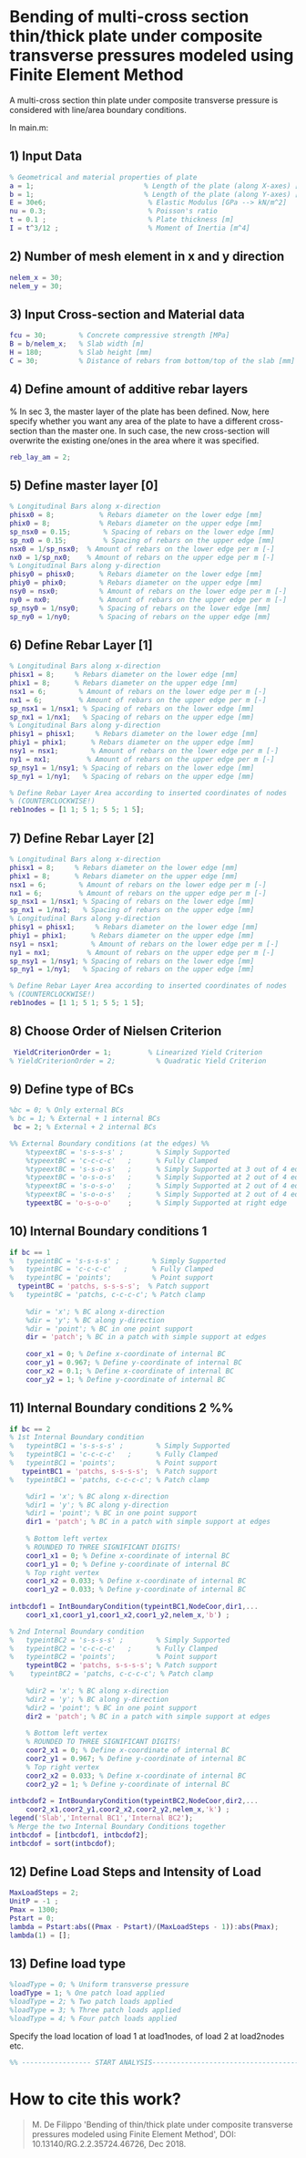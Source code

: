 # Bending of multi-cross section thin/thick plate under composite transverse pressures modeled using Finite Element Method

A multi-cross section thin plate under composite transverse pressure is considered with line/area boundary conditions. 

In main.m:
	
## 1) Input Data
```matlab
% Geometrical and material properties of plate
a = 1;                           % Length of the plate (along X-axes) [m]
b = 1;                           % Length of the plate (along Y-axes) [m]
E = 30e6;                         % Elastic Modulus [GPa --> kN/m^2]
nu = 0.3;                         % Poisson's ratio
t = 0.1 ;                         % Plate thickness [m]
I = t^3/12 ;                      % Moment of Inertia [m^4]
```

## 2) Number of mesh element in x and y direction
```matlab
nelem_x = 30;
nelem_y = 30;
```

## 3) Input Cross-section and Material data 
```matlab
fcu = 30;        % Concrete compressive strength [MPa] 
B = b/nelem_x;   % Slab width [m]
H = 180;         % Slab height [mm]
C = 30;          % Distance of rebars from bottom/top of the slab [mm]
```

## 4) Define amount of additive rebar layers
% In sec 3, the master layer of the plate has been defined. Now, here specify whether you want any area of the plate to have a different cross-section than the master one. In such case, the new cross-section will overwrite the existing one/ones in the area where it was specified.

```matlab
reb_lay_am = 2; 
```

## 5) Define master layer [0] 
```matlab
% Longitudinal Bars along x-direction
phisx0 = 8;           % Rebars diameter on the lower edge [mm]
phix0 = 8;            % Rebars diameter on the upper edge [mm]
sp_nsx0 = 0.15;        % Spacing of rebars on the lower edge [mm]
sp_nx0 = 0.15;         % Spacing of rebars on the upper edge [mm]
nsx0 = 1/sp_nsx0;  % Amount of rebars on the lower edge per m [-]
nx0 = 1/sp_nx0;    % Amount of rebars on the upper edge per m [-]
% Longitudinal Bars along y-direction
phisy0 = phisx0;      % Rebars diameter on the lower edge [mm]
phiy0 = phix0;        % Rebars diameter on the upper edge [mm]
nsy0 = nsx0;          % Amount of rebars on the lower edge per m [-]
ny0 = nx0;            % Amount of rebars on the upper edge per m [-]
sp_nsy0 = 1/nsy0;     % Spacing of rebars on the lower edge [mm]
sp_ny0 = 1/ny0;       % Spacing of rebars on the upper edge [mm]
```

## 6) Define Rebar Layer [1]
```matlab
% Longitudinal Bars along x-direction
phisx1 = 8;     % Rebars diameter on the lower edge [mm]
phix1 = 8;      % Rebars diameter on the upper edge [mm]
nsx1 = 6;        % Amount of rebars on the lower edge per m [-]
nx1 = 6;         % Amount of rebars on the upper edge per m [-]
sp_nsx1 = 1/nsx1; % Spacing of rebars on the lower edge [mm]
sp_nx1 = 1/nx1;   % Spacing of rebars on the upper edge [mm]
% Longitudinal Bars along y-direction
phisy1 = phisx1;     % Rebars diameter on the lower edge [mm]
phiy1 = phix1;      % Rebars diameter on the upper edge [mm]
nsy1 = nsx1;        % Amount of rebars on the lower edge per m [-]
ny1 = nx1;         % Amount of rebars on the upper edge per m [-]
sp_nsy1 = 1/nsy1; % Spacing of rebars on the lower edge [mm]
sp_ny1 = 1/ny1;   % Spacing of rebars on the upper edge [mm]

% Define Rebar Layer Area according to inserted coordinates of nodes
% (COUNTERCLOCKWISE!)
reb1nodes = [1 1; 5 1; 5 5; 1 5];
```

## 7) Define Rebar Layer [2]
```matlab
% Longitudinal Bars along x-direction
phisx1 = 8;     % Rebars diameter on the lower edge [mm]
phix1 = 8;      % Rebars diameter on the upper edge [mm]
nsx1 = 6;        % Amount of rebars on the lower edge per m [-]
nx1 = 6;         % Amount of rebars on the upper edge per m [-]
sp_nsx1 = 1/nsx1; % Spacing of rebars on the lower edge [mm]
sp_nx1 = 1/nx1;   % Spacing of rebars on the upper edge [mm]
% Longitudinal Bars along y-direction
phisy1 = phisx1;     % Rebars diameter on the lower edge [mm]
phiy1 = phix1;      % Rebars diameter on the upper edge [mm]
nsy1 = nsx1;        % Amount of rebars on the lower edge per m [-]
ny1 = nx1;         % Amount of rebars on the upper edge per m [-]
sp_nsy1 = 1/nsy1; % Spacing of rebars on the lower edge [mm]
sp_ny1 = 1/ny1;   % Spacing of rebars on the upper edge [mm]

% Define Rebar Layer Area according to inserted coordinates of nodes
% (COUNTERCLOCKWISE!)
reb1nodes = [1 1; 5 1; 5 5; 1 5];
```

## 8) Choose Order of Nielsen Criterion
```matlab
 YieldCriterionOrder = 1;         % Linearized Yield Criterion
% YieldCriterionOrder = 2;          % Quadratic Yield Criterion
```

## 9) Define type of BCs 
```matlab
%bc = 0; % Only external BCs
% bc = 1; % External + 1 internal BCs
 bc = 2; % External + 2 internal BCs

%% External Boundary conditions (at the edges) %%
    %typeextBC = 's-s-s-s' ;        % Simply Supported
    %typeextBC = 'c-c-c-c'   ;      % Fully Clamped
    %typeextBC = 's-s-o-s'   ;      % Simply Supported at 3 out of 4 edges
    %typeextBC = 'o-s-o-s'   ;      % Simply Supported at 2 out of 4 edges
    %typeextBC = 's-o-s-o'   ;      % Simply Supported at 2 out of 4 edges
    %typeextBC = 's-o-o-s'   ;      % Simply Supported at 2 out of 4 edges 
    typeextBC = 'o-s-o-o'    ;      % Simply Supported at right edge   
```

## 10) Internal Boundary conditions 1 
```matlab
if bc == 1
%   typeintBC = 's-s-s-s' ;        % Simply Supported
%   typeintBC = 'c-c-c-c'   ;      % Fully Clamped
%   typeintBC = 'points';          % Point support
  typeintBC = 'patchs, s-s-s-s';  % Patch support
%   typeintBC = 'patchs, c-c-c-c'; % Patch clamp
    
    %dir = 'x'; % BC along x-direction
    %dir = 'y'; % BC along y-direction
    %dir = 'point'; % BC in one point support
    dir = 'patch'; % BC in a patch with simple support at edges
    
    coor_x1 = 0; % Define x-coordinate of internal BC
    coor_y1 = 0.967; % Define y-coordinate of internal BC
    coor_x2 = 0.1; % Define x-coordinate of internal BC
    coor_y2 = 1; % Define y-coordinate of internal BC
```

## 11) Internal Boundary conditions 2 %%
```matlab
if bc == 2
% 1st Internal Boundary condition
%   typeintBC1 = 's-s-s-s' ;        % Simply Supported
%   typeintBC1 = 'c-c-c-c'   ;      % Fully Clamped
%   typeintBC1 = 'points';          % Point support
   typeintBC1 = 'patchs, s-s-s-s';  % Patch support
%   typeintBC1 = 'patchs, c-c-c-c'; % Patch clamp

    %dir1 = 'x'; % BC along x-direction
    %dir1 = 'y'; % BC along y-direction
    %dir1 = 'point'; % BC in one point support
    dir1 = 'patch'; % BC in a patch with simple support at edges
    
    % Bottom left vertex
    % ROUNDED TO THREE SIGNIFICANT DIGITS!
    coor1_x1 = 0; % Define x-coordinate of internal BC
    coor1_y1 = 0; % Define y-coordinate of internal BC
    % Top right vertex
    coor1_x2 = 0.033; % Define x-coordinate of internal BC
    coor1_y2 = 0.033; % Define y-coordinate of internal BC
    
intbcdof1 = IntBoundaryCondition(typeintBC1,NodeCoor,dir1,...
    coor1_x1,coor1_y1,coor1_x2,coor1_y2,nelem_x,'b') ;

% 2nd Internal Boundary condition
%   typeintBC2 = 's-s-s-s' ;        % Simply Supported
%   typeintBC2 = 'c-c-c-c'   ;      % Fully Clamped
%   typeintBC2 = 'points';          % Point support
    typeintBC2 = 'patchs, s-s-s-s'; % Patch support
%    typeintBC2 = 'patchs, c-c-c-c'; % Patch clamp
    
    %dir2 = 'x'; % BC along x-direction
    %dir2 = 'y'; % BC along y-direction
    %dir2 = 'point'; % BC in one point support
    dir2 = 'patch'; % BC in a patch with simple support at edges
    
    % Bottom left vertex
    % ROUNDED TO THREE SIGNIFICANT DIGITS!
    coor2_x1 = 0; % Define x-coordinate of internal BC
    coor2_y1 = 0.967; % Define y-coordinate of internal BC
    % Top right vertex
    coor2_x2 = 0.033; % Define x-coordinate of internal BC
    coor2_y2 = 1; % Define y-coordinate of internal BC
    
intbcdof2 = IntBoundaryCondition(typeintBC2,NodeCoor,dir2,...
    coor2_x1,coor2_y1,coor2_x2,coor2_y2,nelem_x,'k') ;
legend('Slab','Internal BC1','Internal BC2');
% Merge the two Internal Boundary Conditions together
intbcdof = [intbcdof1, intbcdof2];
intbcdof = sort(intbcdof);
```

## 12) Define Load Steps and Intensity of Load
```matlab
MaxLoadSteps = 2;                                                      % Define Maximum Amount of Load Steps    
UnitP = -1 ;                                                           % Define Unit Load [kN/m^2]
Pmax = 1300;                                                           % Define Maximum Load [kN/m^2]
Pstart = 0;                                                            % Starting Load [kN/m^2]
lambda = Pstart:abs((Pmax - Pstart)/(MaxLoadSteps - 1)):abs(Pmax);     % Define Incrementing Load Factor [-]
lambda(1) = [];              
```

## 13) Define load type
```matlab
%loadType = 0; % Uniform transverse pressure
loadType = 1; % One patch load applied
%loadType = 2; % Two patch loads applied
%loadType = 3; % Three patch loads applied
%loadType = 4; % Four patch loads applied
```

Specify the load location of load 1 at load1nodes, of load 2 at load2nodes etc.

```matlab
%% ----------------- START ANALYSIS------------------------------------%%
```

# How to cite this work?
> M. De Filippo 'Bending of thin/thick plate under composite transverse pressures modeled using Finite Element Method', DOI: 10.13140/RG.2.2.35724.46726, Dec 2018.
